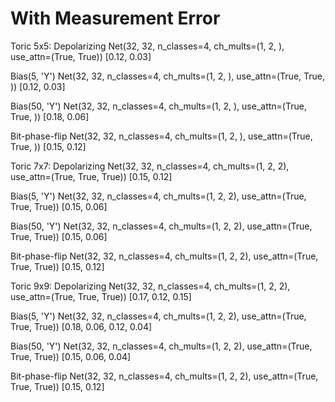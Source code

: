 # With Measurement Error

Toric 5x5:
Depolarizing    Net(32, 32, n_classes=4, ch_mults=(1, 2, ),
                    use_attn=(True, True))          [0.12, 0.03]    

Bias(5, 'Y')    Net(32, 32, n_classes=4, ch_mults=(1, 2, ),
                    use_attn=(True, True, ))        [0.12, 0.03]    

Bias(50, 'Y')   Net(32, 32, n_classes=4, ch_mults=(1, 2, ),
                    use_attn=(True, True, ))        [0.18, 0.06]    

Bit-phase-flip  Net(32, 32, n_classes=4, ch_mults=(1, 2, ),
                    use_attn=(True, True, ))        [0.15, 0.12]    


Toric 7x7:
Depolarizing    Net(32, 32, n_classes=4, ch_mults=(1, 2, 2),
                    use_attn=(True, True, True))    [0.15, 0.12]    

Bias(5, 'Y')    Net(32, 32, n_classes=4, ch_mults=(1, 2, 2),
                    use_attn=(True, True, True))    [0.15, 0.06]    

Bias(50, 'Y')   Net(32, 32, n_classes=4, ch_mults=(1, 2, 2),
                    use_attn=(True, True, True))    [0.15, 0.06]    

Bit-phase-flip  Net(32, 32, n_classes=4, ch_mults=(1, 2, 2),
                    use_attn=(True, True, True))    [0.15, 0.12]    


Toric 9x9:
Depolarizing    Net(32, 32, n_classes=4, ch_mults=(1, 2, 2),
                    use_attn=(True, True, True))    [0.17, 0.12, 0.15]  

Bias(5, 'Y')    Net(32, 32, n_classes=4, ch_mults=(1, 2, 2),
                    use_attn=(True, True, True))    [0.18, 0.06, 0.12, 0.04]

Bias(50, 'Y')   Net(32, 32, n_classes=4, ch_mults=(1, 2, 2),
                    use_attn=(True, True, True))    [0.15, 0.06, 0.04]

Bit-phase-flip  Net(32, 32, n_classes=4, ch_mults=(1, 2, 2),
                   use_attn=(True, True, True))     [0.15, 0.12]    